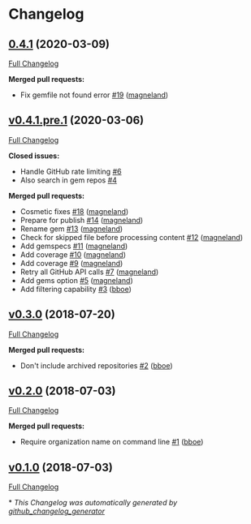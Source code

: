 # Changelog

## [0.4.1](https://github.com/appfolio/usedby/tree/0.4.1) (2020-03-09)

[Full Changelog](https://github.com/appfolio/usedby/compare/v0.4.1.pre.1...0.4.1)

**Merged pull requests:**

- Fix gemfile not found error [\#19](https://github.com/appfolio/usedby/pull/19) ([magneland](https://github.com/magneland))

## [v0.4.1.pre.1](https://github.com/appfolio/usedby/tree/v0.4.1.pre.1) (2020-03-06)

[Full Changelog](https://github.com/appfolio/usedby/compare/v0.3.0...v0.4.1.pre.1)

**Closed issues:**

- Handle GitHub rate limiting [\#6](https://github.com/appfolio/usedby/issues/6)
- Also search in gem repos [\#4](https://github.com/appfolio/usedby/issues/4)

**Merged pull requests:**

- Cosmetic fixes [\#18](https://github.com/appfolio/usedby/pull/18) ([magneland](https://github.com/magneland))
- Prepare for publish [\#14](https://github.com/appfolio/usedby/pull/14) ([magneland](https://github.com/magneland))
- Rename gem [\#13](https://github.com/appfolio/usedby/pull/13) ([magneland](https://github.com/magneland))
- Check for skipped file before processing content [\#12](https://github.com/appfolio/usedby/pull/12) ([magneland](https://github.com/magneland))
- Add gemspecs [\#11](https://github.com/appfolio/usedby/pull/11) ([magneland](https://github.com/magneland))
- Add coverage [\#10](https://github.com/appfolio/usedby/pull/10) ([magneland](https://github.com/magneland))
- Add coverage [\#9](https://github.com/appfolio/usedby/pull/9) ([magneland](https://github.com/magneland))
- Retry all GitHub API calls [\#7](https://github.com/appfolio/usedby/pull/7) ([magneland](https://github.com/magneland))
- Add gems option [\#5](https://github.com/appfolio/usedby/pull/5) ([magneland](https://github.com/magneland))
- Add filtering capability [\#3](https://github.com/appfolio/usedby/pull/3) ([bboe](https://github.com/bboe))

## [v0.3.0](https://github.com/appfolio/usedby/tree/v0.3.0) (2018-07-20)

[Full Changelog](https://github.com/appfolio/usedby/compare/v0.2.0...v0.3.0)

**Merged pull requests:**

- Don't include archived repositories [\#2](https://github.com/appfolio/usedby/pull/2) ([bboe](https://github.com/bboe))

## [v0.2.0](https://github.com/appfolio/usedby/tree/v0.2.0) (2018-07-03)

[Full Changelog](https://github.com/appfolio/usedby/compare/v0.1.0...v0.2.0)

**Merged pull requests:**

- Require organization name on command line [\#1](https://github.com/appfolio/usedby/pull/1) ([bboe](https://github.com/bboe))

## [v0.1.0](https://github.com/appfolio/usedby/tree/v0.1.0) (2018-07-03)

[Full Changelog](https://github.com/appfolio/usedby/compare/8833d55536cadbc9aee87f8c274120b222ca8854...v0.1.0)



\* *This Changelog was automatically generated by [github_changelog_generator](https://github.com/github-changelog-generator/github-changelog-generator)*
